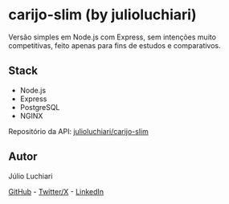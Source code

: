 # carijo-slim (by julioluchiari)

Versão simples em Node.js com Express, sem intenções muito competitivas, feito apenas para fins de estudos e comparativos.

## Stack

- Node.js
- Express
- PostgreSQL
- NGINX

Repositório da API: [julioluchiari/carijo-slim](https://github.com/julioluchiari/carijo-slim)

## Autor

Júlio Luchiari

[GitHub](https://github.com/julioluchiari) - [Twitter/X](https://twitter.com/julio_luchiari) - [LinkedIn](https://linkedin.com/in/julioluchiari)
